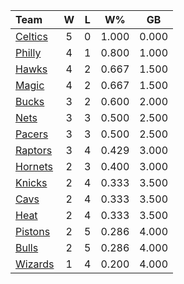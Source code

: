 | Team                            |  W  |  L  |  W%   |  GB   |
|:--------------------------------|:---:|:---:|:-----:|:-----:|
| [Celtics](/r/bostonceltics)     |  5  |  0  | 1.000 | 0.000 |
| [Philly](/r/sixers)             |  4  |  1  | 0.800 | 1.000 |
| [Hawks](/r/AtlantaHawks)        |  4  |  2  | 0.667 | 1.500 |
| [Magic](/r/OrlandoMagic)        |  4  |  2  | 0.667 | 1.500 |
| [Bucks](/r/MkeBucks)            |  3  |  2  | 0.600 | 2.000 |
| [Nets](/r/GoNets)               |  3  |  3  | 0.500 | 2.500 |
| [Pacers](/r/pacers)             |  3  |  3  | 0.500 | 2.500 |
| [Raptors](/r/torontoraptors)    |  3  |  4  | 0.429 | 3.000 |
| [Hornets](/r/CharlotteHornets)  |  2  |  3  | 0.400 | 3.000 |
| [Knicks](/r/NYKnicks)           |  2  |  4  | 0.333 | 3.500 |
| [Cavs](/r/clevelandcavs)        |  2  |  4  | 0.333 | 3.500 |
| [Heat](/r/heat)                 |  2  |  4  | 0.333 | 3.500 |
| [Pistons](/r/DetroitPistons)    |  2  |  5  | 0.286 | 4.000 |
| [Bulls](/r/chicagobulls)        |  2  |  5  | 0.286 | 4.000 |
| [Wizards](/r/washingtonwizards) |  1  |  4  | 0.200 | 4.000 |